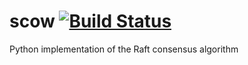 # scow [![Build Status](https://travis-ci.org/JustinHendryx/scow.svg?branch=master)](https://travis-ci.org/JustinHendryx/scow)
Python implementation of the Raft consensus algorithm
